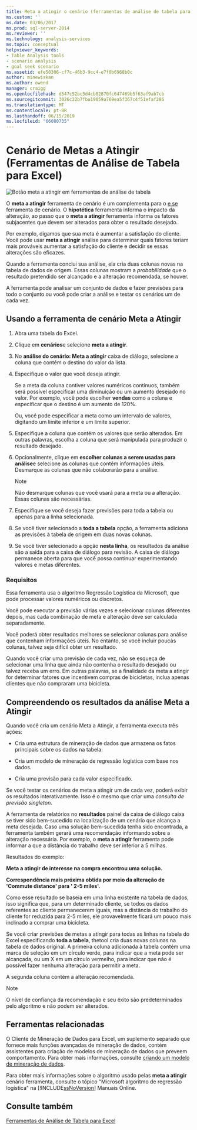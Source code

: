 ```yaml
---
title: Meta a atingir o cenário (ferramentas de análise de tabela para Excel) | Microsoft Docs
ms.custom: ''
ms.date: 03/06/2017
ms.prod: sql-server-2014
ms.reviewer: ''
ms.technology: analysis-services
ms.topic: conceptual
helpviewer_keywords:
- Table Analysis tools
- scenario analysis
- goal seek scenario
ms.assetid: efe50306-cf7c-46b3-9cc4-e7f0b6968b0c
author: minewiskan
ms.author: owend
manager: craigg
ms.openlocfilehash: d547c52bc5d4cb02870fc647469b5f63af9ab7cb
ms.sourcegitcommit: 3026c22b7fba19059a769ea5f367c4f51efaf286
ms.translationtype: MT
ms.contentlocale: pt-BR
ms.lasthandoff: 06/15/2019
ms.locfileid: "66080735"
---
```

# <a name="goal-seek-scenario-table-analysis-tools-for-excel"></a>Cenário de Metas a Atingir (Ferramentas de Análise de Tabela para Excel)
  ![Botão meta a atingir em ferramentas de análise de tabela](media/tat-goalseek.gif "botão meta a atingir em ferramentas de análise de tabela")  
  
 O **meta a atingir** ferramenta de cenário é um complementa para o [e se](what-if-scenario-table-analysis-tools-for-excel.md) ferramenta de cenário. O **hipotética** ferramenta informa o impacto da alteração, ao passo que o **meta a atingir** ferramenta informa os fatores subjacentes que devem ser alterados para obter o resultado desejado.  
  
 Por exemplo, digamos que sua meta é aumentar a satisfação do cliente. Você pode usar **meta a atingir** análise para determinar quais fatores teriam mais prováveis aumentar a satisfação do cliente e decidir se essas alterações são eficazes.  
  
 Quando a ferramenta conclui sua análise, ela cria duas colunas novas na tabela de dados de origem. Essas colunas mostram a *probabilidade* que o resultado pretendido ser alcançado e a alteração recomendada, se houver.  
  
 A ferramenta pode analisar um conjunto de dados e fazer previsões para todo o conjunto ou você pode criar a análise e testar os cenários um de cada vez.  
  
## <a name="using-the-goal-seek-scenario-tool"></a>Usando a ferramenta de cenário Meta a Atingir  
  
1.  Abra uma tabela do Excel.  
  
2.  Clique em **cenários**e selecione **meta a atingir**.  
  
3.  No **análise do cenário: Meta a atingir** caixa de diálogo, selecione a coluna que contém o destino do valor da lista.  
  
4.  Especifique o valor que você deseja atingir.  
  
     Se a meta da coluna contiver valores numéricos contínuos, também será possível especificar uma diminuição ou um aumento desejado no valor. Por exemplo, você pode escolher **vendas** como a coluna e especificar que o destino é um aumento de 120%.  
  
     Ou, você pode especificar a meta como um intervalo de valores, digitando um limite inferior e um limite superior.  
  
5.  Especifique a coluna que contém os valores que serão alterados. Em outras palavras, escolha a coluna que será manipulada para produzir o resultado desejado.  
  
6.  Opcionalmente, clique em **escolher colunas a serem usadas para análise**e selecione as colunas que contêm informações úteis. Desmarque as colunas que não colaborarão para a análise.  
  
    > [!NOTE]  
    >  Não desmarque colunas que você usará para a meta ou a alteração. Essas colunas são necessárias.  
  
7.  Especifique se você deseja fazer previsões para toda a tabela ou apenas para a linha selecionada.  
  
8.  Se você tiver selecionado a **toda a tabela** opção, a ferramenta adiciona as previsões à tabela de origem em duas novas colunas.  
  
9. Se você tiver selecionado a opção **nesta linha**, os resultados da análise são a saída para a caixa de diálogo para revisão. A caixa de diálogo permanece aberta para que você possa continuar experimentando valores e metas diferentes.  
  
### <a name="requirements"></a>Requisitos  
 Essa ferramenta usa o algoritmo Regressão Logística da Microsoft, que pode processar valores numéricos ou discretos.  
  
 Você pode executar a previsão várias vezes e selecionar colunas diferentes depois, mas cada combinação de meta e alteração deve ser calculada separadamente.  
  
 Você poderá obter resultados melhores se selecionar colunas para análise que contenham informações úteis. No entanto, se você incluir poucas colunas, talvez seja difícil obter um resultado.  
  
 Quando você criar uma previsão de cada vez, não se esqueça de selecionar uma linha que ainda não contenha o resultado desejado ou talvez receba um erro. Em outras palavras, se a finalidade da meta a atingir for determinar fatores que incentivem compras de bicicletas, inclua apenas clientes que não compraram uma bicicleta.  
  
## <a name="understanding-the-results-of-goal-seek-analysis"></a>Compreendendo os resultados da análise Meta a Atingir  
 Quando você cria um cenário Meta a Atingir, a ferramenta executa três ações:  
  
-   Cria uma estrutura de mineração de dados que armazena os fatos principais sobre os dados na tabela.  
  
-   Cria um modelo de mineração de regressão logística com base nos dados.  
  
-   Cria uma previsão para cada valor especificado.  
  
 Se você testar os cenários de meta a atingir um de cada vez, poderá exibir os resultados interativamente. Isso é o mesmo que criar uma *consulta de previsão singleton*.  
  
 A ferramenta de relatórios no **resultados** painel da caixa de diálogo caixa se tiver sido bem-sucedido na localização de um cenário que alcança a meta desejada. Caso uma solução bem-sucedida tenha sido encontrada, a ferramenta também gerará uma recomendação informando sobre a alteração necessária. Por exemplo, o **meta a atingir** ferramenta pode informar a que a distância do trabalho deve ser inferior a 5 milhas.  
  
 Resultados do exemplo:  
  
 **Meta a atingir de interesse na compra encontrou uma solução.**  
  
 **Correspondência mais próxima obtida por meio da alteração de 'Commute distance' para ' 2-5 miles'.**  
  
 Como esse resultado se baseia em uma linha existente na tabela de dados, isso significa que, para um determinado cliente, se todos os dados referentes ao cliente permanecerem iguais, mas a distância do trabalho do cliente for reduzida para 2-5 miles, ele provavelmente ficará um pouco mais inclinado a comprar uma bicicleta.  
  
 Se você criar previsões de metas a atingir para todas as linhas na tabela do Excel especificando **toda a tabela**, thetool cria duas novas colunas na tabela de dados original. A primeira coluna adicionada à tabela contém uma marca de seleção em um círculo verde, para indicar que a meta pode ser alcançada, ou um X em um círculo vermelho, para indicar que não é possível fazer nenhuma alteração para permitir a meta.  
  
 A segunda coluna contém a alteração recomendada.  
  
> [!NOTE]  
>  O nível de confiança da recomendação e seu êxito são predeterminados pelo algoritmo e não podem ser alterados.  
  
## <a name="related-tools"></a>Ferramentas relacionadas  
 O Cliente de Mineração de Dados para Excel, um suplemento separado que fornece mais funções avançadas de mineração de dados, contém assistentes para criação de modelos de mineração de dados que preveem comportamento. Para obter mais informações, consulte [criando um modelo de mineração de dados](creating-a-data-mining-model.md).  
  
 Para obter mais informações sobre o algoritmo usado pelas **meta a atingir** cenário ferramenta, consulte o tópico "Microsoft algoritmo de regressão logística" na [!INCLUDE[ssNoVersion](../includes/ssnoversion-md.md)] Manuais Online.  
  
## <a name="see-also"></a>Consulte também  
 [Ferramentas de Análise de Tabela para Excel](table-analysis-tools-for-excel.md)  
  
  
